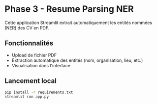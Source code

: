 
# Phase 3 - Resume Parsing NER

Cette application Streamlit extrait automatiquement les entités nommées (NER) des CV en PDF.

## Fonctionnalités

- Upload de fichier PDF
- Extraction automatique des entités (nom, organisation, lieu, etc.)
- Visualisation dans l'interface

## Lancement local

```bash
pip install -r requirements.txt
streamlit run app.py
```
